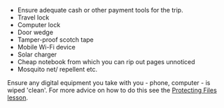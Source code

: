 [Title]: # (Equipment)
[Order]: # (5)

*   Ensure adequate cash or other payment tools for the trip.
*   Travel lock
*   Computer lock
*   Door wedge
*   Tamper-proof scotch tape
*   Mobile Wi-Fi device
*   Solar charger
*   Cheap notebook from which you can rip out pages unnoticed
*   Mosquito net/ repellent etc.

Ensure any digital equipment you take with you - phone, computer - is wiped 'clean'. For more advice on how to do this see the [Protecting Files lesson](umbrella://lesson/protecting-files/1).

